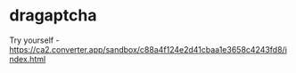 # dragaptcha

Try yourself - https://ca2.converter.app/sandbox/c88a4f124e2d41cbaa1e3658c4243fd8/index.html
